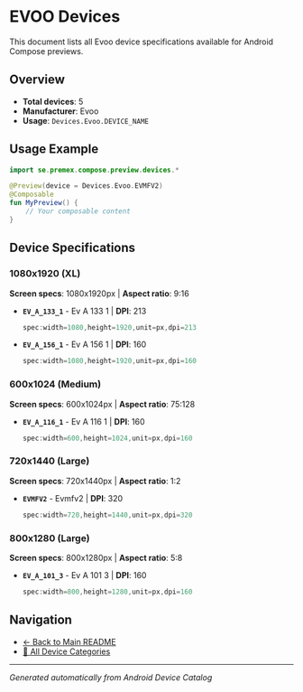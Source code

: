 # EVOO Devices

This document lists all Evoo device specifications available for Android Compose previews.

## Overview

- **Total devices**: 5
- **Manufacturer**: Evoo
- **Usage**: `Devices.Evoo.DEVICE_NAME`

## Usage Example

```kotlin
import se.premex.compose.preview.devices.*

@Preview(device = Devices.Evoo.EVMFV2)
@Composable
fun MyPreview() {
    // Your composable content
}
```

## Device Specifications

### 1080x1920 (XL)

**Screen specs**: 1080x1920px | **Aspect ratio**: 9:16

- **`EV_A_133_1`** - Ev A 133 1 | **DPI**: 213
  ```kotlin
  spec:width=1080,height=1920,unit=px,dpi=213
  ```

- **`EV_A_156_1`** - Ev A 156 1 | **DPI**: 160
  ```kotlin
  spec:width=1080,height=1920,unit=px,dpi=160
  ```

### 600x1024 (Medium)

**Screen specs**: 600x1024px | **Aspect ratio**: 75:128

- **`EV_A_116_1`** - Ev A 116 1 | **DPI**: 160
  ```kotlin
  spec:width=600,height=1024,unit=px,dpi=160
  ```

### 720x1440 (Large)

**Screen specs**: 720x1440px | **Aspect ratio**: 1:2

- **`EVMFV2`** - Evmfv2 | **DPI**: 320
  ```kotlin
  spec:width=720,height=1440,unit=px,dpi=320
  ```

### 800x1280 (Large)

**Screen specs**: 800x1280px | **Aspect ratio**: 5:8

- **`EV_A_101_3`** - Ev A 101 3 | **DPI**: 160
  ```kotlin
  spec:width=800,height=1280,unit=px,dpi=160
  ```

## Navigation

- [← Back to Main README](../../README.md)
- [📱 All Device Categories](../README.md)

---
*Generated automatically from Android Device Catalog*
